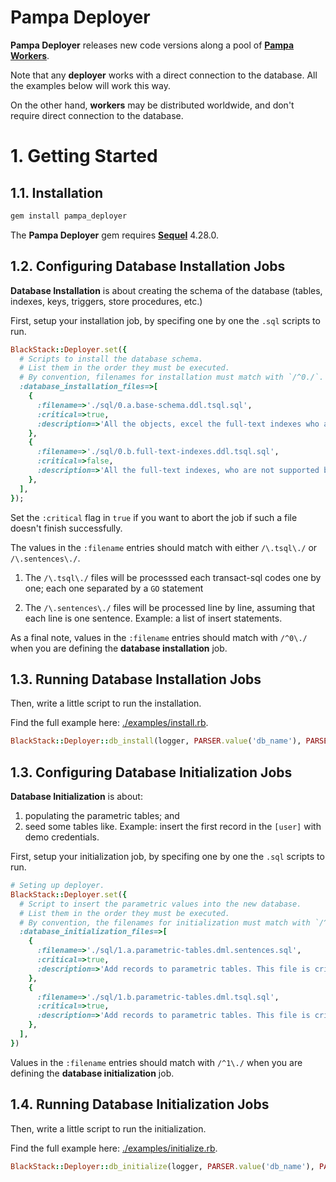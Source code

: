 # Pampa Deployer

**Pampa Deployer** releases new code versions along a pool of **[Pampa Workers](https://github.com/leandrosardi/pampa)**.

Note that any **deployer** works with a direct connection to the database. All the examples below will work this way.  

On the other hand, **workers** may be distributed worldwide, and don't require direct connection to the database.

# 1. Getting Started

## 1.1. Installation

```cmd
gem install pampa_deployer
```

The **Pampa Deployer** gem requires **[Sequel](https://sequel.jeremyevans.net/)** 4.28.0.

## 1.2. Configuring Database Installation Jobs

**Database Installation** is about creating the schema of the database (tables, indexes, keys, triggers, store procedures, etc.)

First, setup your installation job, by specifing one by one the `.sql` scripts to run.

```ruby
BlackStack::Deployer.set({
  # Scripts to install the database schema.
  # List them in the order they must be executed.
  # By convention, filenames for installation must match with `/^0./`.
  :database_installation_files=>[
    { 
      :filename=>'./sql/0.a.base-schema.ddl.tsql.sql', 
      :critical=>true, 
      :description=>'All the objects, excel the full-text indexes who are not supported by SQLExpress. This file is critical to keep running the deploying process.', 
    },
    { 
      :filename=>'./sql/0.b.full-text-indexes.ddl.tsql.sql', 
      :critical=>false, 
      :description=>'All the full-text indexes, who are not supported by SQLExpress. Deploying process may keep running even if this file finishes with errors.',
    },    
  ],
});
```

Set the `:critical` flag in `true` if you want to abort the job if such a file doesn't finish successfully.  

The values in the `:filename` entries should match with either `/\.tsql\./` or `/\.sentences\./`.

1. The `/\.tsql\./` files will be processsed each transact-sql codes one by one; each one separated by a `GO` statement

2. The `/\.sentences\./` files will be processed line by line, assuming that each line is one sentence. Example: a list of insert statements.

As a final note, values in the `:filename` entries should match with `/^0\./` when you are defining the **database installation** job.

## 1.3. Running Database Installation Jobs

Then, write a little script to run the installation.

Find the full example here: [./examples/install.rb](./examples/install.rb).

```ruby
BlackStack::Deployer::db_install(logger, PARSER.value('db_name'), PARSER.value('path'), PARSER.value('size'))
```

## 1.3. Configuring Database Initialization Jobs

**Database Initialization** is about:
1. populating the parametric tables; and
2. seed some tables like. Example: insert the first record in the `[user]` with demo credentials.

First, setup your initialization job, by specifing one by one the `.sql` scripts to run.

```ruby
# Seting up deployer.
BlackStack::Deployer.set({
  # Script to insert the parametric values into the new database.
  # List them in the order they must be executed.
  # By convention, the filenames for initialization must match with `/^1./`.
  :database_initialization_files=>[
    { 
      :filename=>'./sql/1.a.parametric-tables.dml.sentences.sql', 
      :critical=>true, 
      :description=>'Add records to parametric tables. This file is critical to keep running the deploying process.', 
    },
    { 
      :filename=>'./sql/1.b.parametric-tables.dml.tsql.sql', 
      :critical=>true, 
      :description=>'Add records to parametric tables. This file is critical to keep running the deploying process.', 
    },
  ],
})
```

Values in the `:filename` entries should match with `/^1\./` when you are defining the **database initialization** job.


## 1.4. Running Database Initialization Jobs

Then, write a little script to run the initialization.

Find the full example here: [./examples/initialize.rb](./examples/initialize.rb).

```ruby
BlackStack::Deployer::db_initialize(logger, PARSER.value('db_name'), PARSER.value('path'), PARSER.value('size'))
```